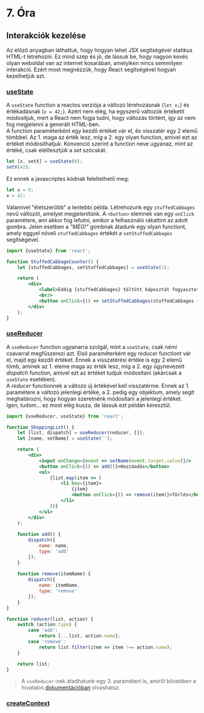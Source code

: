 # 7. Óra

## Interakciók kezelése

Az előző anyagban láthattuk, hogy hogyan lehet JSX segítségével statikus HTML-t létrehozni. Ez mind szép és jó, de lássuk be, hogy nagyon kevés olyan weboldal
van az internet kosarában, amelyiken nincs semmilyen interakció. Ezért most megnézzük, hogy React segítségével hogyan kezelhetjük azt.

### [useState](https://react.dev/learn/updating-objects-in-state)

A `useState` function a reactos verziója a változó lérehozásnak (`let x;`) és értékadásnak (`x = 42;`). Azért nem elég, ha egyszerű változók értéketit
módosítjuk, mert a React nem fogja tudni, hogy változás történt, így az nem fog megjelenni a generált HTML-ben.  
A function paraméterként egy kezdő értéket vár el, és visszatér egy 2 elemű tömbbel. Az 1. maga az érték lesz, míg a 2. egy olyan function, amivel ezt az
értéket módosíthatjuk. Konvenció szerint a function neve ugyanaz, mint az értéké, csak eléillesztjük a _set_ szócskát.

```jsx
let [x, setX] = useState(0);
setX(42);
```

Ez ennek a javascriptes kódnak feleltethető meg:

```javascript
let x = 0;
x = 42;
```

Valamivel "életszerűbb" a lentebbi példa. Létrehozunk egy `stuffedCabbages` nevű változót, amelyet megjelenítünk. A `<button>` elemnek van egy `onClick`
paramétere, ami akkor fog lefutni, amikor a felhasználó rákattint az adott gombra. Jelen esetben a _"MÉG!"_ gombnak átadunk egy olyan functiont, amely eggyel
növeli `stuffedCabbages` értékét a `setStuffedCabbages` segítségével.

```jsx
import {useState} from 'react';

function StuffedCabbageCounter() {
    let [stuffedCabbages, setStuffedCabbages] = useState(1);

    return (
        <div>
            <label>Eddig {stuffedCabbages} töltött káposztát fogyasztottál el!</label>
            <br/>
            <button onClick={() => setStuffedCabbages(stuffedCabbages + 1)}>MÉG!</button>
        </div>
    );
}
```

### [useReducer](https://react.dev/learn/extracting-state-logic-into-a-reducer)

A `useReducer` function ugyanarra szolgál, mint a `useState`, csak némi csavarral megfűszerezi azt. Első paraméterként egy _reducer_ functiont vár el, majd egy
kezdő értéket. Ennek a visszatérési értéke is egy 2 elemű tömb, aminek az 1. eleme maga az érték lesz, míg a 2. egy úgynevezett _dispatch_ function, amivel ezt
az értéket tudjuk módosítani (akárcsak a `useState` esetében).  
A _reducer_ functionnek a változó új értékével kell visszatérnie. Ennek az 1. paramétere a változó jelenlegi értéke, a 2. pedig egy objektum, amely segít
meghatározni, hogy hogyan szeretnénk módosítani a jelenlegi értéket.  
Igen, tudom... ez most elég kusza, de lássuk ezt példán keresztül.

```jsx
import {useReducer, useState} from 'react';

function ShoppingList() {
    let [list, dispatch] = useReducer(reducer, []);
    let [name, setName] = useState('');

    return (
        <div>
            <input onChange={event => setName(event.target.value)}/>
            <button onClick={() => add()}>Hozzáadás</button>
            <ul>
                {list.map(item => (
                    <li key={item}>
                        {item}
                        <button onClick={() => remove(item)}>Törlés</button>
                    </li>
                ))}
            </ul>
        </div>
    );
    
    function add() {
        dispatch({
            name: name,
            type: 'add'
        });
    }
    
    function remove(itemName) {
        dispatch({
            name: itemName,
            type: 'remove'
        });
    }
}

function reducer(list, action) {
    switch (action.type) {
        case 'add':
            return [...list, action.name];
        case 'remove':
            return list.filter(item => item !== action.name);
    }

    return list;
}
```

> A `useReducer`-nek átadhatunk egy 3. paramétert is, amiről bővebben a hivatalos [dokumentációban](https://react.dev/reference/react/useReducer) olvashatsz.

### [createContext](https://react.dev/learn/passing-data-deeply-with-context)